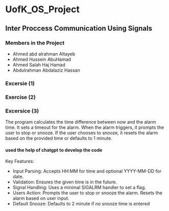 # UofK_OS_Project

## Inter Proccess Communication Using Signals

### Members in the Project

- Ahmed abd alrahman Altayeb
- Ahmed Hussein AbuHamad
- Ahmed Salah Haj Hamad
- Abdulrahman Abdalaziz Hassan

### Excersie (1)

### Exercise (2)

### Excersice (3)

The program calculates the time difference between now and the alarm time.
It sets a timeout for the alarm.
When the alarm triggers, it prompts the user to stop or snooze.
If the user chooses to snooze, it resets the alarm based on the provided time or defaults to 1 minute.

#### used the help of chatgpt to develop the code

Key Features:

- Input Parsing:
  Accepts HH:MM for time and optional YYYY-MM-DD for date.
- Validation:
  Ensures the given time is in the future.
- Signal Handling:
  Uses a minimal SIGALRM handler to set a flag.
- Users Action:
  Prompts the user to stop or snooze the alarm.
  Resets the alarm based on user input.
- Default Snooze:
  Defaults to 2 minute if no snooze time is entered
